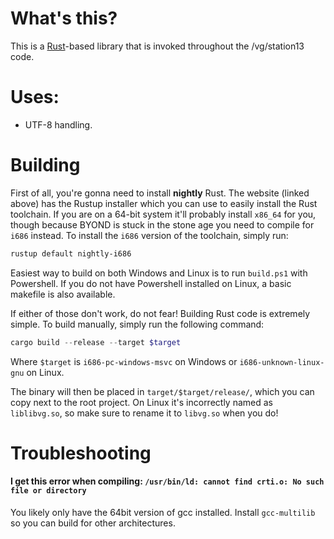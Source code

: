 # What's this?
This is a [Rust](https://www.rust-lang.org)-based library that is invoked throughout the /vg/station13 code.

# Uses:
* UTF-8 handling.

# Building
First of all, you're gonna need to install **nightly** Rust. The website (linked above) has the Rustup installer which you can use to easily install the Rust toolchain. If you are on a 64-bit system it'll probably install `x86_64` for you, though because BYOND is stuck in the stone age you need to compile for `i686` instead. To install the `i686` version of the toolchain, simply run:
```powershell
rustup default nightly-i686
```

Easiest way to build on both Windows and Linux is to run `build.ps1` with Powershell.
If you do not have Powershell installed on Linux, a basic makefile is also available.

If either of those don't work, do not fear! Building Rust code is extremely simple. To build manually, simply run the following command:

```powershell
cargo build --release --target $target
```

Where `$target` is `i686-pc-windows-msvc` on Windows or `i686-unknown-linux-gnu` on Linux.

The binary will then be placed in `target/$target/release/`, which you can copy next to the root project. On Linux it's incorrectly named as `liblibvg.so`, so make sure to rename it to `libvg.so` when you do!

# Troubleshooting

#### I get this error when compiling: `/usr/bin/ld: cannot find crti.o: No such file or directory`
You likely only have the 64bit version of gcc installed.  Install `gcc-multilib` so you can build for other architectures.
